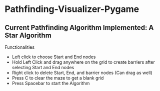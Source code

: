# Pathfinding-Visualizer-Pygame
## Current Pathfinding Algorithm Implemented: A Star Algorithm
Functionalities
- Left click to choose Start and End nodes
- Hold Left Click and drag anywhere on the grid to create barriers after selecting Start and End nodes
- Right click to delete Start, End, and barrier nodes (Can drag as well)
- Press C to clear the maze to get a blank grid
- Press Spacebar to start the Algorithm

